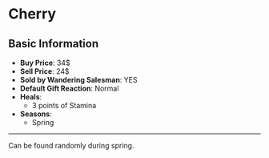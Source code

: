 # Cherry

## Basic Information

- **Buy Price**: 34$
- **Sell Price**: 24$
- **Sold by Wandering Salesman**: YES
- **Default Gift Reaction**: Normal
- **Heals**:
  - 3 points of Stamina
- **Seasons**:
  - Spring

---
Can be found randomly during spring.
